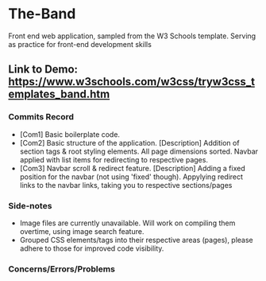 # The-Band
Front end web application, sampled from the W3 Schools template. Serving as practice for front-end development skills

## Link to Demo: https://www.w3schools.com/w3css/tryw3css_templates_band.htm

### Commits Record
- [Com1] Basic boilerplate code.
- [Com2] Basic structure of the application. [Description] Addition of section tags & root styling elements. All page dimensions sorted. Navbar applied with list items for redirecting to respective pages.
- [Com3] Navbar scroll & redirect feature. [Description] Adding a fixed position for the navbar (not using 'fixed' though). Appylying redirect links to the navbar links, taking you to respective sections/pages

### Side-notes
- Image files are currently unavailable. Will work on compiling them overtime, using image search feature.
- Grouped CSS elements/tags into their respective areas (pages), please adhere to those for improved code visibility.

### Concerns/Errors/Problems



